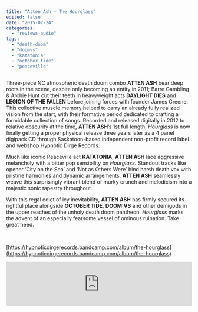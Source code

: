 ```yaml
---
title: "Atten Ash – The Hourglass"
edited: false
date: "2015-02-24"
categories:
  - "reviews-audio"
tags:
  - "death-doom"
  - "doomvs"
  - "katatonia"
  - "october-tide"
  - "peaceville"
---
```


Three-piece NC atmospheric death doom combo **ATTEN ASH** bear deep roots in the scene, despite only becoming an entity in 2011; Barre Gambling & Archie Hunt cut their teeth in heavyweight acts **DAYLIGHT DIES** and **LEGION OF THE FALLEN** before joining forces with founder James Greene. This collective muscle memory helped to carry an already fully realized vision from the start, with their formative period dedicated to crafting a formidable collection of songs. Recorded and released digitally in 2012 to relative obscurity at the time, **ATTEN ASH**’s 1st full length, _Hourglass_ is now finally getting a proper physical release three years later as a 4 panel digipack CD through Saskatoon-based independent non-profit record label and webshop Hypnotic Dirge Records.

Much like iconic Peaceville act **KATATONIA**, **ATTEN ASH** lace aggressive melancholy with a bitter pop sensibility on _Hourglass_. Standout tracks like opener ‘City on the Sea’ and ‘Not as Others Were’ bind harsh death vox with pristine harmonies and dynamic arrangements. **ATTEN ASH** seamlessly weave this surprisingly vibrant blend of murky crunch and melodicism into a majestic sonic tapestry throughout.

With this regal edict of icy inevitability, **ATTEN ASH** has firmly secured its rightful place alongside **OCTOBER TIDE**, **DOOM:VS** and other demigods in the upper reaches of the unholy death doom pantheon. _Hourglass_ marks the advent of an especially fearsome vessel of ominous ruination. Take great heed.

 

[https://hypnoticdirgerecords.bandcamp.com/album/the-hourglass](https://hypnoticdirgerecords.bandcamp.com/album/the-hourglass)

<iframe style="border: 0; width: 100%; height: 120px;" src="https://bandcamp.com/EmbeddedPlayer/album=175848030/size=large/bgcol=ffffff/linkcol=0687f5/tracklist=false/artwork=small/transparent=true/" width="300" height="150" seamless=""><a href="http://hypnoticdirgerecords.bandcamp.com/album/the-hourglass">The Hourglass by Atten Ash</a></iframe>

